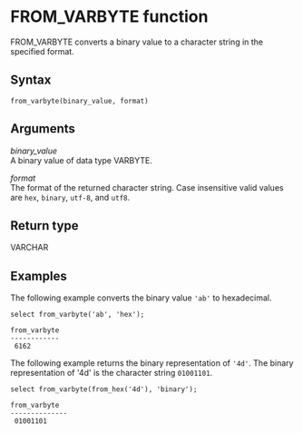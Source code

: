 # FROM\_VARBYTE function<a name="r_FROM_VARBYTE"></a>

FROM\_VARBYTE converts a binary value to a character string in the specified format\. 

## Syntax<a name="r_FROM_VARBYTE-synopsis"></a>

```
from_varbyte(binary_value, format)
```

## Arguments<a name="r_FROM_VARBYTE-arguments"></a>

 *binary\_value*   
A binary value of data type VARBYTE\. 

 *format*   
The format of the returned character string\. Case insensitive valid values are `hex`, `binary`, `utf-8`, and `utf8`\. 

## Return type<a name="r_FROM_VARBYTE-return-type"></a>

VARCHAR

## Examples<a name="r_FROM_VARBYTE-examples"></a>

The following example converts the binary value `'ab'` to hexadecimal\. 

```
select from_varbyte('ab', 'hex');
               
from_varbyte
------------
 6162
```

The following example returns the binary representation of `'4d'`\. The binary representation of '4d' is the character string `01001101`\.

```
select from_varbyte(from_hex('4d'), 'binary');
               
from_varbyte
--------------
 01001101
```